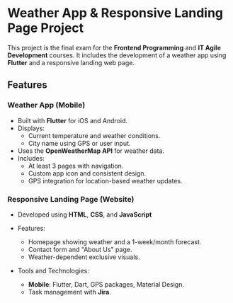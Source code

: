 # Weather App & Responsive Landing Page Project

This project is the final exam for the **Frontend Programming** and **IT Agile Development** courses. It includes the development of a weather app using **Flutter** and a responsive landing web page.

## Features

### Weather App (Mobile)
- Built with **Flutter** for iOS and Android.
- Displays:
  - Current temperature and weather conditions.
  - City name using GPS or user input.
- Uses the **OpenWeatherMap API** for weather data.
- Includes:
  - At least 3 pages with navigation.
  - Custom app icon and consistent design.
  - GPS integration for location-based weather updates.

### Responsive Landing Page (Website)
- Developed using **HTML**, **CSS**, and **JavaScript**
- Features:
  - Homepage showing weather and a 1-week/month forecast.
  - Contact form and "About Us" page.
  - Weather-dependent exclusive visuals.

- Tools and Technologies:
  - **Mobile**: Flutter, Dart, GPS packages, Material Design.
  - Task management with **Jira**.

